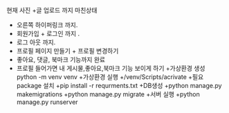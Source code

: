 현재 사진 +글 업로드 까지 마친상태
+ 오른쪽 하이퍼링크 까지.
+ 회원가입 + 로그인 까지 .
+ 로그 아웃 까지.
+ 프로필 페이지 만들기 + 프로필 변경하기
+ 좋아요, 댓글, 북마크 기능까지 완료
+ 프로필 들어가면 내 게시물,좋아요,북마크 기능 보이게 하기
+가상환경 생성
python -m venv venv
+가상환경 실행
+/venv/Scripts/acrivate
+필요 package 설치
+pip install -r requrments.txt
+DB생성
+python manage.py makemigrations
+python manage.py migrate
+서버 실행
+python manage.py runserver
